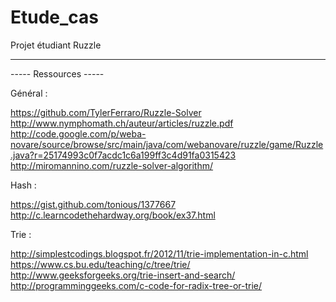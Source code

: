 # Etude_cas
Projet étudiant Ruzzle

-----

----- Ressources -----

Général :

https://github.com/TylerFerraro/Ruzzle-Solver
http://www.nymphomath.ch/auteur/articles/ruzzle.pdf
http://code.google.com/p/weba-novare/source/browse/src/main/java/com/webanovare/ruzzle/game/Ruzzle.java?r=25174993c0f7acdc1c6a199ff3c4d91fa0315423
http://miromannino.com/ruzzle-solver-algorithm/

Hash :

https://gist.github.com/tonious/1377667
http://c.learncodethehardway.org/book/ex37.html

Trie :

http://simplestcodings.blogspot.fr/2012/11/trie-implementation-in-c.html
https://www.cs.bu.edu/teaching/c/tree/trie/
http://www.geeksforgeeks.org/trie-insert-and-search/
http://programminggeeks.com/c-code-for-radix-tree-or-trie/
